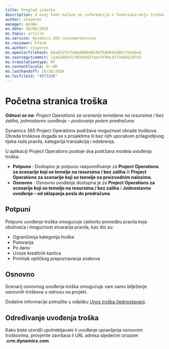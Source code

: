 ```yaml
---
title: Pregled izdatka
description: U ovoj temi nalaze se informacije o funkcioniranju troška u aplikaciji Project Operations.
author: stsporen
manager: AnnBe
ms.date: 10/06/2020
ms.topic: article
ms.service: dynamics-365-customerservice
ms.reviewer: kfend
ms.author: stsporen
ms.openlocfilehash: 6da831fef5dba060b8019d7689645405c7ebdbed
ms.sourcegitcommit: 11a61db54119503e82faec5f99c4273e8d1247e5
ms.translationtype: HT
ms.contentlocale: hr-HR
ms.lasthandoff: 10/16/2020
ms.locfileid: "4073268"
---
```

# <a name="expense-home-page"></a>Početna stranica troška

_**Odnosi se na:** Project Operations za scenarije temeljene na resursima / bez zaliha, jednostavno uvođenje – poslovanje putem predračuna_


Dynamics 365 Project Operations podržava mogućnost obrade troškova. Obrada troškova događa se s projektima ili bez njih uporabom prilagodljivog tijeka rada pravila, kategorija transakcija i odobrenja.

U aplikaciji Project Operations postoje dva podržana modela uvođenja troška: 

- **Potpuno** : Dostupno je potpuno raspoređivanje za **Project Operations za scenarije koji se temelje na resursima / bez zaliha** ili **Project Operations za scenarije koji se temelje na proizvodnim nalozima**.
- **Osnovno** : Osnovno uvođenje dostupna je za **Project Operations za scenarije koji se temelje na resursima / bez zaliha** i **Jednostavno uvođenje – od sklapanja posla do predračuna**.

## <a name="full"></a>Potpuni 
Potpuno uvođenje troška omogućuje cjelovitu provedbu pravila koja obuhvaća i mogućnost stvaranja pravila, kao što su:

  - Ograničenja kategorija troška
  - Putovanja
  - Po danu
  - Uvoze kreditnih kartica
  - Primitak optičkog prepoznavanja znakova

## <a name="basic"></a>Osnovno 
Scenarij osnovnog uvođenja troška omogućuje vam samo bilježenje osnovnih troškova u odnosu na projekt. 

Dodatne informacije potražite u odjeljku [Unos troška (jednostavan)](basic-expense.md).

## <a name="determine-your-expense-deployment"></a>Određivanje uvođenja troška
Kako biste utvrdili upotrebljavate li uvođenje upravljanja osnovnim troškovima, provjerite završava li URL adresa sljedećim izrazom **.crm.dynamics.com**. 
